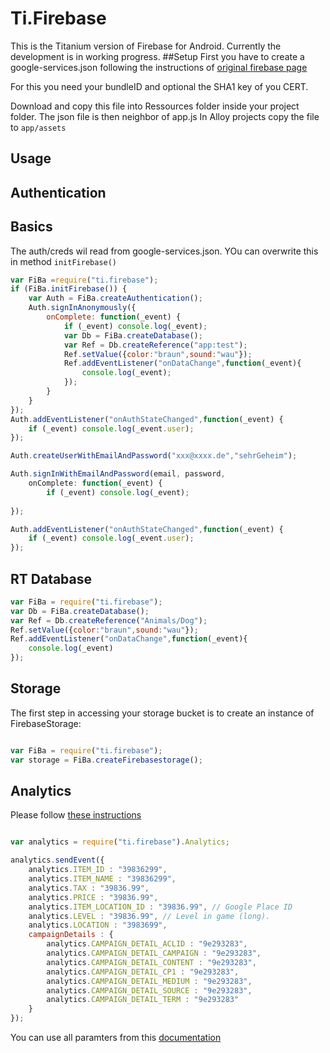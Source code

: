 Ti.Firebase
===========

This is the Titanium version of Firebase for Android. Currently the development is in working progress.
##Setup
First you have to create a google-services.json following the instructions of [original firebase page](https://firebase.google.com/docs/android/setup)

For this you need your bundleID and optional the SHA1 key of you CERT.

Download and copy  this file into Ressources folder inside your project folder. The json file is then neighbor of app.js
In Alloy projects copy the file to `app/assets`

Usage
-------
Authentication
-----------------
Basics
------
The auth/creds wil read from google-services.json. YOu can overwrite this in method `initFirebase()`
```javascript
var FiBa =require("ti.firebase");
if (FiBa.initFirebase()) {
	var Auth = FiBa.createAuthentication();
	Auth.signInAnonymously({
		onComplete: function(_event) {
			if (_event) console.log(_event);
			var Db = FiBa.createDatabase();
			var Ref = Db.createReference("app:test");
			Ref.setValue({color:"braun",sound:"wau"});
			Ref.addEventListener("onDataChange",function(_event){
				console.log(_event);
			});
 		}
	}
});
Auth.addEventListener("onAuthStateChanged",function(_event) {
	if (_event) console.log(_event.user);
});

Auth.createUserWithEmailAndPassword("xxx@xxxx.de","sehrGeheim");

Auth.signInWithEmailAndPassword(email, password,
	onComplete: function(_event) {
 		if (_event) console.log(_event);
		
});

Auth.addEventListener("onAuthStateChanged",function(_event) {
	if (_event) console.log(_event.user);
});
```

RT Database
-----------
```javascript
var FiBa = require("ti.firebase");
var Db = FiBa.createDatabase();
var Ref = Db.createReference("Animals/Dog");
Ref.setValue({color:"braun",sound:"wau"});
Ref.addEventListener("onDataChange",function(_event){
	console.log(_event)
});

``` 

Storage
-------
The first step in accessing your storage bucket is to create an instance of FirebaseStorage:
```javascript

var FiBa = require("ti.firebase");
var storage = FiBa.createFirebasestorage();
``` 

Analytics
---------
Please follow [these instructions](https://support.google.com/adwords/answer/6366292?hl=en)

```javascript

var analytics = require("ti.firebase").Analytics;

analytics.sendEvent({
    analytics.ITEM_ID : "39836299",
    analytics.ITEM_NAME : "39836299",
    analytics.TAX : "39836.99",
    analytics.PRICE : "39836.99",
    analytics.ITEM_LOCATION_ID : "39836.99", // Google Place ID
    analytics.LEVEL : "39836.99", // Level in game (long).
    analytics.LOCATION : "3983699",
    campaignDetails : {
        analytics.CAMPAIGN_DETAIL_ACLID : "9e293283",
        analytics.CAMPAIGN_DETAIL_CAMPAIGN : "9e293283",
        analytics.CAMPAIGN_DETAIL_CONTENT : "9e293283",
        analytics.CAMPAIGN_DETAIL_CP1 : "9e293283",
        analytics.CAMPAIGN_DETAIL_MEDIUM : "9e293283",
        analytics.CAMPAIGN_DETAIL_SOURCE : "9e293283",
        analytics.CAMPAIGN_DETAIL_TERM : "9e293283"
    }
});

```
You can use all paramters from this [documentation](https://firebase.google.com/docs/reference/android/com/google/firebase/analytics/FirebaseAnalytics.Param)


``` 


